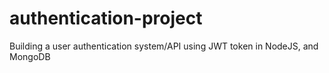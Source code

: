 # authentication-project

Building a user authentication system/API using JWT token in NodeJS, and MongoDB
